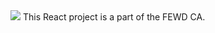 <img src="https://drive.google.com/file/d/1VEFVxyAU5yEDzA1V5xA4OYv9MkuklCe-/view?usp=sharing"/>
This React project is a part of the FEWD CA.
